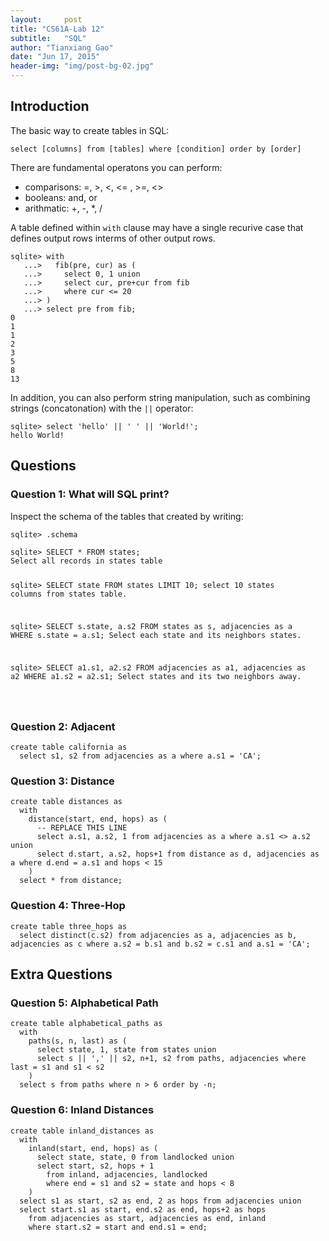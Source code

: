 ```yaml
---
layout:     post
title: "CS61A-Lab 12"
subtitle:   "SQL"
author: "Tianxiang Gao"
date: "Jun 17, 2015"
header-img: "img/post-bg-02.jpg"
---
```

<h2>Introduction</h2>
The basic way to create tables in SQL:
<pre><code>select [columns] from [tables] where [condition] order by [order]</code></pre>

There are fundamental operatons you can perform:

* comparisons: =, >, <, <= , >=, <>
* booleans: and, or
* arithmatic: +, -, *, /

A table defined within <code>with</code> clause may have a single recurive case that defines output rows interms of other output rows.

<pre><code>sqlite> with
   ...>   fib(pre, cur) as (
   ...>     select 0, 1 union
   ...>     select cur, pre+cur from fib
   ...>     where cur <= 20
   ...> )
   ...> select pre from fib;
0
1
1
2
3
5
8
13</code></pre>

In addition, you can also perform string manipulation, such as combining strings (concatonation) with the <code>||</code> operator:

<pre><code>sqlite> select 'hello' || ' ' || 'World!';
hello World!</code></pre>

<h2>Questions</h2>
<h3>Question 1: What will SQL print?</h3>
Inspect the schema of the tables that created by writing:
<pre><code>sqlite> .schema</code></pre>
<pre><code>sqlite> SELECT * FROM states;
Select all records in states table

sqlite> SELECT state FROM states LIMIT 10;
select 10 states columns from states table.

sqlite> SELECT s.state, a.s2 FROM states as s, adjacencies as a WHERE s.state = a.s1;
Select each state and its neighbors states.

sqlite> SELECT a1.s1, a2.s2 FROM adjacencies as a1, adjacencies as a2 WHERE a1.s2 = a2.s1; 
Select states and its two neighbors away.

</code></pre>

<h3>Question 2: Adjacent</h3>
<pre><code>create table california as 
  select s1, s2 from adjacencies as a where a.s1 = 'CA';</code></pre>

<h3>Question 3: Distance</h3>
<pre><code>create table distances as
  with
    distance(start, end, hops) as (
      -- REPLACE THIS LINE
      select a.s1, a.s2, 1 from adjacencies as a where a.s1 <> a.s2 union
      select d.start, a.s2, hops+1 from distance as d, adjacencies as a where d.end = a.s1 and hops < 15
    )
  select * from distance;</code></pre>

<h3>Question 4: Three-Hop   </h3>
<pre><code>create table three_hops as
  select distinct(c.s2) from adjacencies as a, adjacencies as b, adjacencies as c where a.s2 = b.s1 and b.s2 = c.s1 and a.s1 = 'CA';</code></pre>

<h2>Extra Questions</h2>

<h3>Question 5: Alphabetical Path</h3>
<pre><code>create table alphabetical_paths as
  with
    paths(s, n, last) as (
      select state, 1, state from states union
      select s || ',' || s2, n+1, s2 from paths, adjacencies where last = s1 and s1 < s2
    )
  select s from paths where n > 6 order by -n;</code></pre>

<h3>Question 6: Inland Distances</h3>
<pre><code>create table inland_distances as
  with
    inland(start, end, hops) as (
      select state, state, 0 from landlocked union
      select start, s2, hops + 1
        from inland, adjacencies, landlocked
        where end = s1 and s2 = state and hops < 8
    )
  select s1 as start, s2 as end, 2 as hops from adjacencies union
  select start.s1 as start, end.s2 as end, hops+2 as hops
    from adjacencies as start, adjacencies as end, inland
    where start.s2 = start and end.s1 = end;</code></pre>